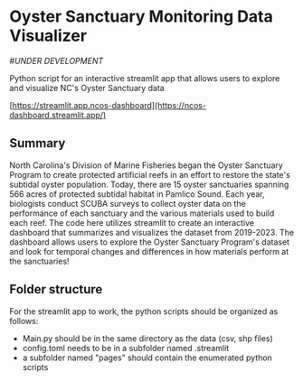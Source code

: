 
# Oyster Sanctuary Monitoring Data Visualizer
#*UNDER DEVELOPMENT* 

Python script for an interactive streamlit app that allows users to explore and visualize NC's Oyster Sanctuary data

[https://streamlit.app.ncos-dashboard](https://ncos-dashboard.streamlit.app/)

## Summary
North Carolina's Division of Marine Fisheries began the Oyster Sanctuary Program to create protected artificial reefs in an effort to restore the state's subtidal oyster population. 
Today, there are 15 oyster sanctuaries spanning 566 acres of protected subtidal habitat in Pamlico Sound. 
Each year, biologists conduct SCUBA surveys to collect oyster data on the performance of each sanctuary and the various materials used to build each reef. 
The code here utilizes streamlit to create an interactive dashboard that summarizes and visualizes the dataset from 2019-2023. 
The dashboard allows users to explore the Oyster Sanctuary Program's dataset and look for temporal changes and differences in how materials perform at the sanctuaries!

## Folder structure
For the streamlit app to work, the python scripts should be organized as follows:
- Main.py should be in the same directory as the data (csv, shp files)
- config.toml needs to be in a subfolder named .streamlit
- a subfolder named "pages" should contain the enumerated python scripts

